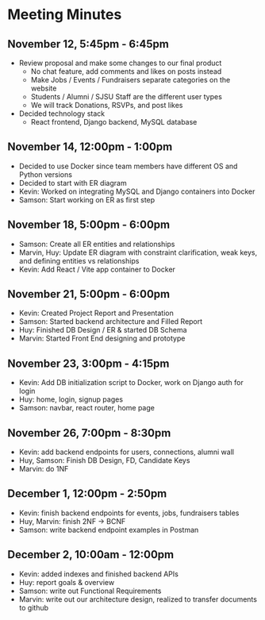 # Meeting Minutes

## November 12, 5:45pm - 6:45pm
- Review proposal and make some changes to our final product
  - No chat feature, add comments and likes on posts instead
  - Make Jobs / Events / Fundraisers separate categories on the website
  - Students / Alumni / SJSU Staff are the different user types
  - We will track Donations, RSVPs, and post likes
- Decided technology stack
  - React frontend, Django backend, MySQL database

## November 14, 12:00pm - 1:00pm
- Decided to use Docker since team members have different OS and Python versions
- Decided to start with ER diagram
- Kevin: Worked on integrating MySQL and Django containers into Docker
- Samson: Start working on ER as first step

## November 18, 5:00pm - 6:00pm
- Samson: Create all ER entities and relationships
- Marvin, Huy: Update ER diagram with constraint clarification, weak keys, and defining entities vs relationships
- Kevin: Add React / Vite app container to Docker

## November 21, 5:00pm - 6:00pm
- Kevin: Created Project Report and Presentation
- Samson: Started backend architecture and Filled Report
- Huy: Finished DB Design / ER & started DB Schema
- Marvin: Started Front End designing and prototype

## November 23, 3:00pm - 4:15pm
- Kevin: Add DB initialization script to Docker, work on Django auth for login
- Huy: home, login, signup pages
- Samson: navbar, react router, home page

## November 26, 7:00pm - 8:30pm
- Kevin: add backend endpoints for users, connections, alumni wall
- Huy, Samson: Finish DB Design, FD, Candidate Keys
- Marvin: do 1NF

## December 1, 12:00pm - 2:50pm
- Kevin: finish backend endpoints for events, jobs, fundraisers tables
- Huy, Marvin: finish 2NF → BCNF
- Samson: write backend endpoint examples in Postman

## December 2, 10:00am - 12:00pm
- Kevin: added indexes and finished backend APIs
- Huy: report goals & overview
- Samson: write out Functional Requirements
- Marvin: write out our architecture design, realized to transfer documents to github
